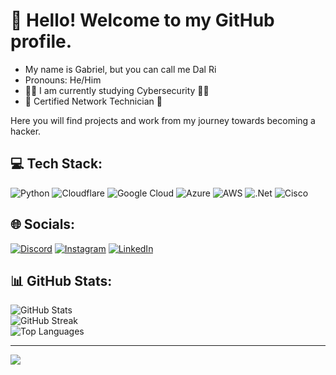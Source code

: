# 👋 Hello! Welcome to my GitHub profile.
- My name is Gabriel, but you can call me Dal Ri
- Pronouns: He/Him
- 🧑‍💻 I am currently studying Cybersecurity 🧑‍💻
- 🛜 Certified Network Technician 🛜


Here you will find projects and work from my journey towards becoming a hacker.


## 💻 Tech Stack:
![Python](https://img.shields.io/badge/python-3670A0?style=for-the-badge&logo=python&logoColor=ffdd54) 
![Cloudflare](https://img.shields.io/badge/Cloudflare-F38020?style=for-the-badge&logo=Cloudflare&logoColor=white) 
![Google Cloud](https://img.shields.io/badge/GoogleCloud-%234285F4.svg?style=for-the-badge&logo=google-cloud&logoColor=white) 
![Azure](https://img.shields.io/badge/azure-%230072C6.svg?style=for-the-badge&logo=microsoftazure&logoColor=white) 
![AWS](https://img.shields.io/badge/AWS-%23FF9900.svg?style=for-the-badge&logo=amazon-aws&logoColor=white) 
![.Net](https://img.shields.io/badge/.NET-5C2D91?style=for-the-badge&logo=.net&logoColor=white) 
![Cisco](https://img.shields.io/badge/cisco-%23049fd9.svg?style=for-the-badge&logo=cisco&logoColor=black)

## 🌐 Socials:
[![Discord](https://img.shields.io/badge/Discord-%237289DA.svg?logo=discord&logoColor=white)](https://discord.gg/dal_ri) 
[![Instagram](https://img.shields.io/badge/Instagram-%23E4405F.svg?logo=Instagram&logoColor=white)](https://instagram.com/g_dalri11) 
[![LinkedIn](https://img.shields.io/badge/LinkedIn-%230077B5.svg?logo=linkedin&logoColor=white)](https://linkedin.com/in/gabriel-dal-ri)

## 📊 GitHub Stats:
![GitHub Stats](https://github-readme-stats.vercel.app/api?username=G-DalRi&theme=dark&hide_border=true&include_all_commits=true&count_private=true)
<br/>
![GitHub Streak](https://github-readme-streak-stats.herokuapp.com/?user=G-DalRi&theme=dark&hide_border=true)
<br/>
![Top Languages](https://github-readme-stats.vercel.app/api/top-langs/?username=G-DalRi&theme=dark&hide_border=true&include_all_commits=true&count_private=true&layout=compact)

---
[![](https://visitcount.itsvg.in/api?id=G-DalRi&icon=0&color=0)](https://visitcount.itsvg.in)

